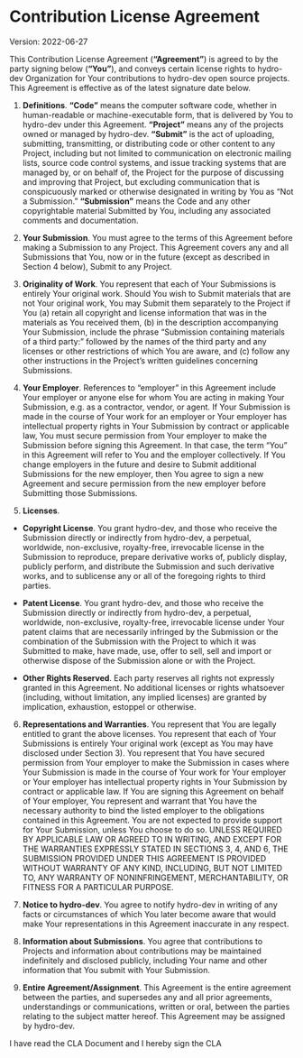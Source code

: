 # Contribution License Agreement

Version: 2022-06-27

This Contribution License Agreement (**“Agreement”**) is agreed to by the party signing below (**“You”**), and conveys certain license rights to hydro-dev Organization for Your contributions to hydro-dev open source projects. This Agreement is effective as of the latest signature date below.

1. **Definitions**. **“Code”** means the computer software code, whether in human-readable or machine-executable form, that is delivered by You to hydro-dev under this Agreement. **“Project”** means any of the projects owned or managed by hydro-dev. **“Submit”** is the act of uploading, submitting, transmitting, or distributing code or other content to any Project, including but not limited to communication on electronic mailing lists, source code control systems, and issue tracking systems that are managed by, or on behalf of, the Project for the purpose of discussing and improving that Project, but excluding communication that is conspicuously marked or otherwise designated in writing by You as “Not a Submission.” **“Submission”** means the Code and any other copyrightable material Submitted by You, including any associated comments and documentation.

2. **Your Submission**. You must agree to the terms of this Agreement before making a Submission to any Project. This Agreement covers any and all Submissions that You, now or in the future (except as described in Section 4 below), Submit to any Project.

3. **Originality of Work**. You represent that each of Your Submissions is entirely Your original work. Should You wish to Submit materials that are not Your original work, You may Submit them separately to the Project if You (a) retain all copyright and license information that was in the materials as You received them, (b) in the description accompanying Your Submission, include the phrase “Submission containing materials of a third party:” followed by the names of the third party and any licenses or other restrictions of which You are aware, and (c) follow any other instructions in the Project’s written guidelines concerning Submissions.

4. **Your Employer**. References to “employer” in this Agreement include Your employer or anyone else for whom You are acting in making Your Submission, e.g. as a contractor, vendor, or agent. If Your Submission is made in the course of Your work for an employer or Your employer has intellectual property rights in Your Submission by contract or applicable law, You must secure permission from Your employer to make the Submission before signing this Agreement. In that case, the term “You” in this Agreement will refer to You and the employer collectively. If You change employers in the future and desire to Submit additional Submissions for the new employer, then You agree to sign a new Agreement and secure permission from the new employer before Submitting those Submissions.

5. **Licenses**.

- **Copyright License**. You grant hydro-dev, and those who receive the Submission directly or indirectly from hydro-dev, a perpetual, worldwide, non-exclusive, royalty-free, irrevocable license in the Submission to reproduce, prepare derivative works of, publicly display, publicly perform, and distribute the Submission and such derivative works, and to sublicense any or all of the foregoing rights to third parties.

- **Patent License**. You grant hydro-dev, and those who receive the Submission directly or indirectly from hydro-dev, a perpetual, worldwide, non-exclusive, royalty-free, irrevocable license under Your patent claims that are necessarily infringed by the Submission or the combination of the Submission with the Project to which it was Submitted to make, have made, use, offer to sell, sell and import or otherwise dispose of the Submission alone or with the Project.

- **Other Rights Reserved**. Each party reserves all rights not expressly granted in this Agreement. No additional licenses or rights whatsoever (including, without limitation, any implied licenses) are granted by implication, exhaustion, estoppel or otherwise.

6. **Representations and Warranties**. You represent that You are legally entitled to grant the above licenses. You represent that each of Your Submissions is entirely Your original work (except as You may have disclosed under Section 3). You represent that You have secured permission from Your employer to make the Submission in cases where Your Submission is made in the course of Your work for Your employer or Your employer has intellectual property rights in Your Submission by contract or applicable law. If You are signing this Agreement on behalf of Your employer, You represent and warrant that You have the necessary authority to bind the listed employer to the obligations contained in this Agreement. You are not expected to provide support for Your Submission, unless You choose to do so. UNLESS REQUIRED BY APPLICABLE LAW OR AGREED TO IN WRITING, AND EXCEPT FOR THE WARRANTIES EXPRESSLY STATED IN SECTIONS 3, 4, AND 6, THE SUBMISSION PROVIDED UNDER THIS AGREEMENT IS PROVIDED WITHOUT WARRANTY OF ANY KIND, INCLUDING, BUT NOT LIMITED TO, ANY WARRANTY OF NONINFRINGEMENT, MERCHANTABILITY, OR FITNESS FOR A PARTICULAR PURPOSE.

7. **Notice to hydro-dev**. You agree to notify hydro-dev in writing of any facts or circumstances of which You later become aware that would make Your representations in this Agreement inaccurate in any respect.

8. **Information about Submissions**. You agree that contributions to Projects and information about contributions may be maintained indefinitely and disclosed publicly, including Your name and other information that You submit with Your Submission.

9. **Entire Agreement/Assignment**. This Agreement is the entire agreement between the parties, and supersedes any and all prior agreements, understandings or communications, written or oral, between the parties relating to the subject matter hereof. This Agreement may be assigned by hydro-dev.

I have read the CLA Document and I hereby sign the CLA
